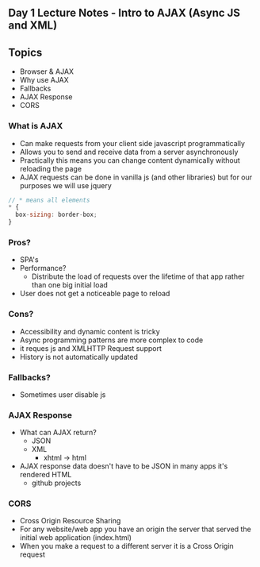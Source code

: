 ## Day 1 Lecture Notes - Intro to AJAX (Async JS and XML)


## Topics
- Browser & AJAX
- Why use AJAX
- Fallbacks
- AJAX Response
- CORS


### What is AJAX
- Can make requests from your client side javascript programmatically 
- Allows you to send and receive data from a server asynchronously 
- Practically this means you can change content dynamically without reloading the page
- AJAX requests can be done in vanilla js (and other libraries) but for our purposes we will use jquery

``` javascript
// * means all elements
* {
  box-sizing: border-box;
}
```

### Pros? 
- SPA's
- Performance?
  - Distribute the load of requests over the lifetime of that app rather than one big initial load 
- User does not get a noticeable page to reload

### Cons?
- Accessibility and dynamic content is tricky
- Async programming patterns are more complex to code
- it reques js and XMLHTTP Request support
- History is not automatically updated

### Fallbacks?
- Sometimes user disable js


### AJAX Response
- What can AJAX return?
  - JSON
  - XML
    - xhtml -> html
- AJAX response data doesn't have to be JSON in many apps it's rendered HTML
  - github projects


### CORS
- Cross Origin Resource Sharing
- For any website/web app you have an origin the server that served the initial web application (index.html)
- When you make a request to a different server it is a Cross Origin request


